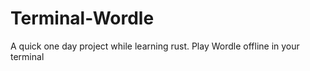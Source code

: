 # Terminal-Wordle
A quick one day project while learning rust. Play Wordle offline in your terminal
